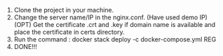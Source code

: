 1. Clone the project in your machine.
2. Change the server name/IP in the nginx.conf. (Have used demo IP)
(OPT) Get the certificate .crt and .key if domain name is available and place the certificate in certs directory.
3. Run the command : docker stack deploy -c docker-compose.yml REG
4. DONE!!!
